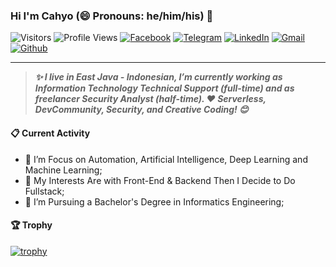 ### Hi I'm Cahyo (😄 Pronouns: he/him/his) 👋

![Visitors](https://visitor-badge.laobi.icu/badge?page_id=cdw1p&color=blue)
![Profile Views](https://komarev.com/ghpvc/?username=cdw1p)
[![Facebook](https://img.shields.io/badge/--facebook?label=Facebook&logo=Facebook&style=social)](https://www.facebook.com/cdw1p/) 
[![Telegram](https://img.shields.io/badge/--telegram?label=Telegram&logo=Telegram&style=social)](https://t.me/cdw1p/) 
[![LinkedIn](https://img.shields.io/badge/--linkedin?label=LinkedIn&logo=LinkedIn&style=social)](https://www.linkedin.com/in/cdw1p/)
[![Gmail](https://img.shields.io/badge/--gmail?label=Gmail&logo=gmail&style=social)](mailto:cdw1@outlook.co.id)
[![Github](https://img.shields.io/badge/--github?label=Github%27s%20Page&logo=Github&style=social)](https://www.cdw1p.xyz/)

----

> **<em>✨ I live in East Java - Indonesian, I’m currently working as Information Technology Technical Support (full-time) and as freelancer Security Analyst (half-time). ❤ Serverless, DevCommunity, Security, and Creative Coding! 😊</em>** 

#### 📋 Current Activity
- 📖 I’m Focus on Automation, Artificial Intelligence, Deep Learning and Machine Learning;
- 🤔 My Interests Are with Front-End & Backend Then I Decide to Do Fullstack;
- 💼 I’m Pursuing a Bachelor's Degree in Informatics Engineering;

#### 🏆 Trophy
[![trophy](https://github-profile-trophy.vercel.app/?username=cdw1p)](https://github.com/ryo-ma/github-profile-trophy)
